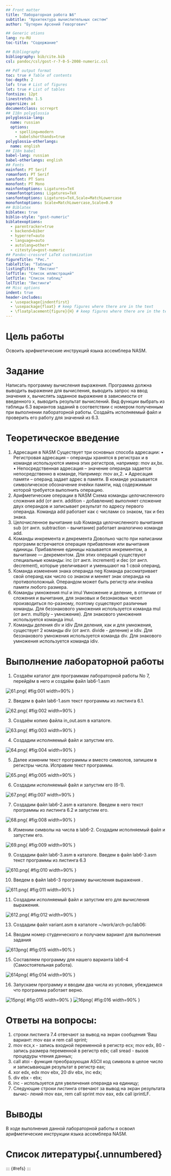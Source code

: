 ```yaml
---
## Front matter
title: "Лабораторная работа №6"
subtitle: "Архитектура вычислительных систем"
author: "Бутерин Арсений Геворгович"

## Generic otions
lang: ru-RU
toc-title: "Содержание"

## Bibliography
bibliography: bib/cite.bib
csl: pandoc/csl/gost-r-7-0-5-2008-numeric.csl

## Pdf output format
toc: true # Table of contents
toc-depth: 2
lof: true # List of figures
lot: true # List of tables
fontsize: 12pt
linestretch: 1.5
papersize: a4
documentclass: scrreprt
## I18n polyglossia
polyglossia-lang:
  name: russian
  options:
	- spelling=modern
	- babelshorthands=true
polyglossia-otherlangs:
  name: english
## I18n babel
babel-lang: russian
babel-otherlangs: english
## Fonts
mainfont: PT Serif
romanfont: PT Serif
sansfont: PT Sans
monofont: PT Mono
mainfontoptions: Ligatures=TeX
romanfontoptions: Ligatures=TeX
sansfontoptions: Ligatures=TeX,Scale=MatchLowercase
monofontoptions: Scale=MatchLowercase,Scale=0.9
## Biblatex
biblatex: true
biblio-style: "gost-numeric"
biblatexoptions:
  - parentracker=true
  - backend=biber
  - hyperref=auto
  - language=auto
  - autolang=other*
  - citestyle=gost-numeric
## Pandoc-crossref LaTeX customization
figureTitle: "Рис."
tableTitle: "Таблица"
listingTitle: "Листинг"
lofTitle: "Список иллюстраций"
lotTitle: "Список таблиц"
lolTitle: "Листинги"
## Misc options
indent: true
header-includes:
  - \usepackage{indentfirst}
  - \usepackage{float} # keep figures where there are in the text
  - \floatplacement{figure}{H} # keep figures where there are in the text
---
```


# Цель работы

Освоить арифметические инструкций языка ассемблера NASM.

# Задание

Написать программу вычисления выражения. Программа должна выводить выражение для вычисления, выводить запрос на ввод значения x, вычислять заданное выражение в зависимости от введенного x, выводить результат вычислений. Вид функции выбрать из таблицы 6.3 вариантов заданий в соответствии с номером полученным при выполнении лабораторной работы. Создайть исполняемый файл и проверить его работу для значений из 6.3.

# Теоретическое введение

1. Адресация в NASM
Существует три основных способа адресации:
• Регистровая адресация – операнды хранятся в регистрах и в команде используются имена этих регистров, например: mov ax,bx.
• Непосредственная адресация – значение операнда задается непосредственно в команде, Например: mov ax,2.
• Адресация памяти – операнд задает адрес в памяти. В команде указывается символическое обозначение ячейки памяти, над содержимым которой требуется выполнить операцию.
2. Арифметические операции в NASM
Схема команды целочисленного сложения add (от англ. addition - добавление) выполняет сложение двух операндов и записывает результат по адресу первого операнда. Команда add работает как с числами со знаком, так и без знака.
3. Целочисленное вычитание sub
Команда целочисленного вычитания sub (от англ. subtraction – вычитание) работает аналогично команде add.
4. Команды инкремента и декремента
Довольно часто при написании программ встречается операция прибавления или вычитания единицы. Прибавление единицы называется инкрементом, а вычитание — декрементом. Для этих операций существуют специальные команды: inc (от англ. increment) и dec (от англ. decrement), которые увеличивают и уменьшают на 1 свой операнд.
5. Команда изменения знака операнда neg
Команда рассматривает свой операнд как число со знаком и меняет знак операнда на противоположный. Операндом может быть регистр или ячейка памяти любого размера.
6. Команды умножения mul и imul
Умножение и деление, в отличии от сложения и вычитания, для знаковых и беззнаковых чисел производиться по-разному, поэтому существуют различные команды.
Для беззнакового умножения используется команда mul (от англ. multiply – умножение).
Для знакового умножения используется команда imul.
7. Команды деления div и idiv
Для деления, как и для умножения, существует 2 команды div (от англ. divide -
деление) и idiv. 
Для беззнакового умножения используется команда div.
Для знакового умножения используется команда idiv.

# Выполнение лабораторной работы

1. Создаём каталог для программам лабораторной работы No 7, перейдём в
него и создаём файл lab6-1.asm

![61.png](image/1.png){ #fig:001 width=90% }

2. Введем в файл lab6-1.asm текст программы из листинга 6.1.

![62.png](image/2.png){ #fig:002 width=90% }

3. Создаём копию файла in_out.asm в каталоге.

![63.png](image/3.png){ #fig:003 width=90% }

4. Создадим исполняемый файл и запустим его.

![64.png](image/4.png){ #fig:004 width=90% }

5. Далее изменим текст программы и вместо символов, запишем в регистры числа. Исправим текст программы.

![65.png](image/5.png){ #fig:005 width=90% }

6. Создадим исполняемый файл и запустим его (6-1).



![67.png](image/6.png){ #fig:007 width=90% }


7. Создадим файл lab6-2.asm в каталоге. Введем в него текст программы из листинга 6.2 и запустим его.

![68.png](image/7.png){ #fig:008 width=90% }

8. Изменим символы на числа в lab6-2. Создадим исполняемый файл и запустим его. 

![69.png](image/8.png){ #fig:009 width=90% }

9. Создадим файл lab6-3.asm в каталоге. Введем в файл lab6-3.asm текст программы из листинга 6.3

![610.png](image/9.png){ #fig:010 width=90% }

10. Введем в файл lab6-3 программу вычисления выражения .

![611.png](image/10.png){ #fig:011 width=90% }

11. Создадим исполняемый файл и запустим его для вычисления выражения.

![612.png](image/11.png){ #fig:012 width=90% }

13. Создадим файл variant.asm в каталоге ~/work/arch-pc/lab06:

14. Вводим номер студенческого и получаем вариант для выполнения задания

![613png](image/12.png){ #fig:015 width=90% }

15. Составляем программу для нашего варианта lab6-4 (Самостоятельная работа).

![614png](image/13.png){ #fig:014 width=90% }

16. Запускаем программу и вводим два числа из условия, убеждаемся что программа работает верно.

![15png](image/14.png){ #fig:015 width=90% }
![16png](image/16.png){ #fig:016 width=90% }


# Ответы на вопросы:

1. строки листинга 7.4 отвечают за вывод на экран сообщения ‘Ваш
вариант: mov eax и rem call sprint;
2. mov ecx,x - запись входной переменной в регистр ecx;
   mov edx, 80 - запись размера переменной в регистр edx;
   call sread - вызов процедуры чтения данных;
3. call atoi -  функция преобразующая ASCII код символа в целое число и записывающая результат в регистр eax;
4. xor edx, edx mov ebx, 20 div ebx, inc edx; 
5. div ebx - ebx;
6. inc - используется для увеличения операнда на единицу;
7. Следующие строки листинга отвечают за вывод на экран результата вычис-
лений mov eax, rem call sprint mov eax, edx call iprintLF. 

# Выводы

В ходе выполнения данной лабораторной работы я освоил арифметические инструкции языка ассемблера NASM.

# Список литературы{.unnumbered}

::: {#refs}
:::
